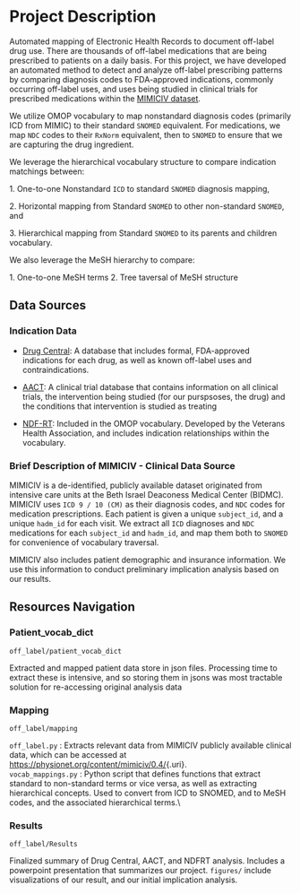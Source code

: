# Project Description

Automated mapping of Electronic Health Records to document off-label drug use. There are thousands of off-label medications that are being prescribed to patients on a daily basis. For this project, we have developed an automated method to detect and analyze off-label prescribing patterns by comparing diagnosis codes to FDA-approved indications, commonly occurring off-label uses, and uses being studied in clinical trials for prescribed medications within the [MIMICIV dataset](https://physionet.org/content/mimiciv/0.4/).

We utilize OMOP vocabulary to map nonstandard diagnosis codes (primarily ICD from MIMIC) to their standard `SNOMED` equivalent. For medications, we map `NDC` codes to their `RxNorm` equivalent, then to `SNOMED` to ensure that we are capturing the drug ingredient. 

We leverage the hierarchical vocabulary structure to compare indication matchings between:

1\. One-to-one Nonstandard `ICD` to standard `SNOMED` diagnosis mapping,

2\. Horizontal mapping from Standard `SNOMED` to other non-standard `SNOMED`, and

3\. Hierarchical mapping from Standard `SNOMED` to its parents and children vocabulary.

We also leverage the MeSH hierarchy to compare: 

1\. One-to-one MeSH terms 
2\. Tree taversal of MeSH structure

## Data Sources

### Indication Data

- [Drug Central](https://drugcentral.org/): A database that includes formal, FDA-approved indications for each drug, as well as known off-label uses and contraindications. 

- [AACT](https://aact.ctti-clinicaltrials.org/schema): A clinical trial database that contains information on all clinical trials, the intervention being studied (for our purspsoses, the drug) and the conditions that intervention is studied as treating

- [NDF-RT](https://bioportal.bioontology.org/ontologies/NDFRT): Included in the OMOP vocabulary. Developed by the Veterans Health Association, and includes indication relationships within the vocabulary. 

### Brief Description of MIMICIV - Clinical Data Source

MIMICIV is a de-identified, publicly available dataset originated from intensive care units at the Beth Israel Deaconess Medical Center (BIDMC). MIMICIV uses `ICD 9 / 10 (CM)` as their diagnosis codes, and `NDC` codes for medication prescriptions. Each patient is given a unique `subject_id`, and a unique `hadm_id` for each visit. We extract all `ICD` diagnoses and `NDC` medications for each `subject_id` and `hadm_id`, and map them both to `SNOMED` for convenience of vocabulary traversal.

MIMICIV also includes patient demographic and insurance information. We use this information to conduct preliminary implication analysis based on our results.

## Resources Navigation

### Patient_vocab_dict

`off_label/patient_vocab_dict`

Extracted and mapped patient data store in json files. Processing time to extract these is intensive, and so storing them in jsons was most tractable solution for re-accessing original analysis data

### Mapping

`off_label/mapping`

`off_label.py` : Extracts relevant data from MIMICIV publicly available clinical data, which can be accessed at [<https://physionet.org/content/mimiciv/0.4/>](https://physionet.org/content/mimiciv/0.4/){.uri}.\
`vocab_mappings.py` : Python script that defines functions that extract standard to non-standard terms or vice versa, as well as extracting hierarchical concepts. Used to convert from ICD to SNOMED, and to MeSH codes, and the associated hierarchical terms.\

### Results

`off_label/Results`

Finalized summary of Drug Central, AACT, and NDFRT analysis. Includes a powerpoint presentation that summarizes our project. `figures/` include visualizations of our result, and our initial implication analysis.

